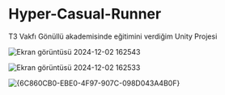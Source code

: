 # Hyper-Casual-Runner
 
T3 Vakfı Gönüllü akademisinde eğitimini verdiğim Unity Projesi

![Ekran görüntüsü 2024-12-02 162543](https://github.com/user-attachments/assets/d52c7a54-9255-4780-a13e-4d5f30697832)

![Ekran görüntüsü 2024-12-02 162533](https://github.com/user-attachments/assets/a4be9e7d-e194-49d6-898f-b522d47719ce)

![{6C860CB0-EBE0-4F97-907C-098D043A4B0F}](https://github.com/user-attachments/assets/1db4a053-b9fa-4df5-ad31-1e53bac13edf)

